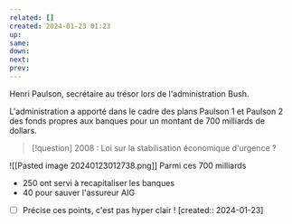 ```yaml
---
related: []
created: 2024-01-23 01:23
up:
same:
down:
next:
prev:
---
```

 
Henri Paulson, secrétaire au trésor lors de l'administration Bush.

L'administration a apporté dans le cadre des plans Paulson 1 et Paulson 2 des fonds propres aux banques pour un montant de 700 milliards de dollars.

> [!question]  2008 : Loi sur la stabilisation économique d'urgence ?

![[Pasted image 20240123012738.png]]
Parmi ces 700 milliards
- 250 ont servi à recapitaliser les banques
- 40 pour sauver l'assureur AIG


- [ ] Précise ces points, c'est pas hyper clair !  [created:: 2024-01-23]

